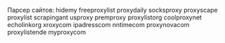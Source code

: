 Парсер сайтов:
hidemy
freeproxylist
proxydaily
socksproxy
proxyscape
proxylist
scrapingant
usproxy
premproxy
proxylistorg
coolproxynet
echolinkorg
xroxycom
ipadresscom
nntimecom
proxynovacom
proxylistende
myproxycom

